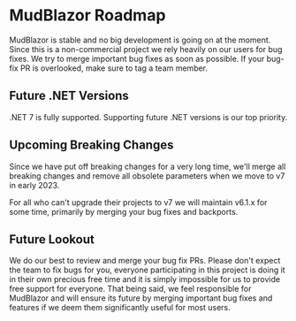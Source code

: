 # MudBlazor Roadmap

MudBlazor is stable and no big development is going on at the moment. Since this is a non-commercial project we rely heavily on our users for bug fixes. 
We try to merge important bug fixes as soon as possible. If your bug-fix PR is overlooked, make sure to tag a team member. 

## Future .NET Versions
.NET 7 is fully supported. Supporting future .NET versions is our top priority.

## Upcoming Breaking Changes

Since we have put off breaking changes for a very long time, we'll merge all breaking changes and remove all obsolete parameters 
when we move to v7 in early 2023.

For all who can't upgrade their projects to v7 we will maintain v6.1.x for some time, primarily by merging your bug fixes and backports.

## Future Lookout

We do our best to review and merge your bug fix PRs. Please don't expect 
the team to fix bugs for you, everyone participating in this project is doing it in their own precious free time and it is simply 
impossible for us to provide free support for everyone. That being said, we feel responsible for MudBlazor and will ensure its
future by merging important bug fixes and features if we deem them significantly useful for most users. 
